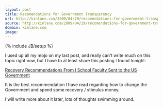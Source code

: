 ```yaml
---
layout: post
title: Recomendations for Government Transparency
url: http://kinlane.com/2009/04/29/recomendations-for-government-transparency/
source: http://kinlane.com/2009/04/29/recomendations-for-government-transparency/
domain: kinlane.com
image: 
---
```

{% include JB/setup %}<p>I used up all my mojo on my last post, and really can't write much on this topic right now, but I have to at least share this posting I found tonight:<p></p>
<a href="http://www.ischool.berkeley.edu/newsandevents/news/20090417recoveryguidelines">Recovery Recommendations From I School Faculty Sent to the US Government</a><p></p>
It is the best recommendation I have read regarding how to change the Government and spend some recovery / stimulus money.<p></p>
I will write more about it later, lots of thoughts swimming around.</p>
